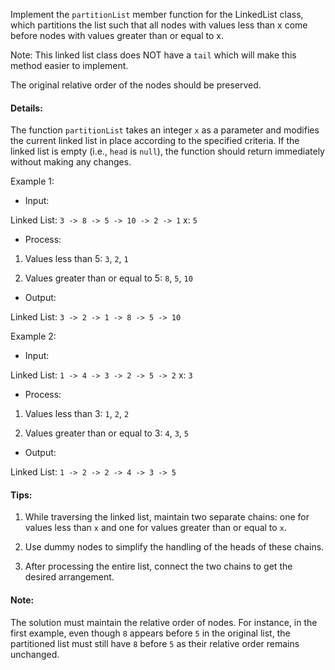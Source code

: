 Implement the `partitionList` member function for the LinkedList class, which partitions the list such that all nodes with values less than x come before nodes with values greater than or equal to x.

Note:  This linked list class does NOT have a `tail` which will make this method easier to implement.

The original relative order of the nodes should be preserved.

#### Details:

The function `partitionList` takes an integer `x` as a parameter and modifies the current linked list in place according to the specified criteria. If the linked list is empty (i.e., `head` is `null`), the function should return immediately without making any changes.

Example 1:

* Input:

Linked List: `3 -> 8 -> 5 -> 10 -> 2 -> 1` 
x: `5`

* Process:

1. Values less than 5: `3`, `2`, `1`

2. Values greater than or equal to 5: `8`, `5`, `10`

* Output:

Linked List: `3 -> 2 -> 1 -> 8 -> 5 -> 10`


Example 2:

* Input:

Linked List: `1 -> 4 -> 3 -> 2 -> 5 -> 2` x: `3`

* Process:

1. Values less than 3: `1`, `2`, `2`

2. Values greater than or equal to 3: `4`, `3`, `5`

* Output:

Linked List: `1 -> 2 -> 2 -> 4 -> 3 -> 5`

#### Tips:

1. While traversing the linked list, maintain two separate chains: one for values less than `x` and one for values greater than or equal to `x`.

2. Use dummy nodes to simplify the handling of the heads of these chains.

3. After processing the entire list, connect the two chains to get the desired arrangement.

#### Note:

The solution must maintain the relative order of nodes. For instance, in the first example, even though `8` appears before `5` in the original list, the partitioned list must still have `8` before `5` as their relative order remains unchanged.